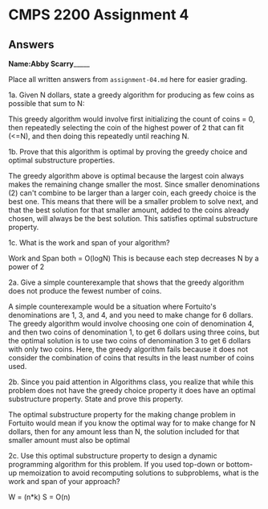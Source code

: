 # CMPS 2200 Assignment 4
## Answers

**Name:**______Abby Scarry___________


Place all written answers from `assignment-04.md` here for easier grading.

1a. Given N dollars, state a greedy algorithm for producing as few coins as possible that sum to N:

This greedy algorithm would involve first initializing the count of coins = 0, then repeatedly selecting the coin of the highest power of 2 that can fit (<=N), and then doing this repeatedly until reaching N.


1b. Prove that this algorithm is optimal by proving the greedy choice and optimal substructure properties.

The greedy algorithm above is optimal because the largest coin always makes the remaining change smaller the most. Since smaller denominations (2) can't combine to be larger than a larger coin, each greedy choice is the best one. This means that there will be a smaller problem to solve next, and that the best solution for that smaller amount, added to the coins already chosen, will always be the best solution. This satisfies optimal substructure property.

1c. What is the work and span of your algorithm?

Work and Span both = O(logN)
This is because each step decreases N by a power of 2

2a. Give a simple counterexample that shows that the greedy algorithm does not produce the fewest number of coins. 

A simple counterexample would be a situation where Fortuito's denominations are 1, 3, and 4, and you need to make change for 6 dollars. The greedy algorithm would involve choosing one coin of denomination 4, and then two coins of denomination 1, to get 6 dollars using three coins, but the optimal solution is to use two coins of denomination 3 to get 6 dollars with only two coins. Here, the greedy algorithm fails because it does not consider the combination of coins that results in the least number of coins used.

2b. Since you paid attention in Algorithms class, you realize that while this problem does not have the greedy choice property it does have an optimal substructure property. State and prove this property.

The optimal substructure property for the making change problem in Fortuito would mean  if you know the optimal way for  to make change for N dollars, then for any amount less than N, the solution included for that smaller amount must also be optimal

2c. Use this optimal substructure property to design a dynamic programming algorithm for this problem. If you used top-down or bottom-up memoization to avoid recomputing solutions to subproblems, what is the work and span of your approach?

W = (n*k)
S = O(n)